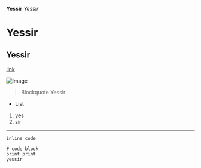 **Yessir**
*Yessir*
# Yessir
## Yessir
[link](https://ucsd-cse15l-w22.github.io/week/week2/)

![Image](https://media.fisheries.noaa.gov/2021-01/atlantic_mackerel.jpg?VersionId=null)

>Blockquote Yessir
>

* List
1. yes
2. sir
---
`inline code`
```
# code block
print print
yessir
```
